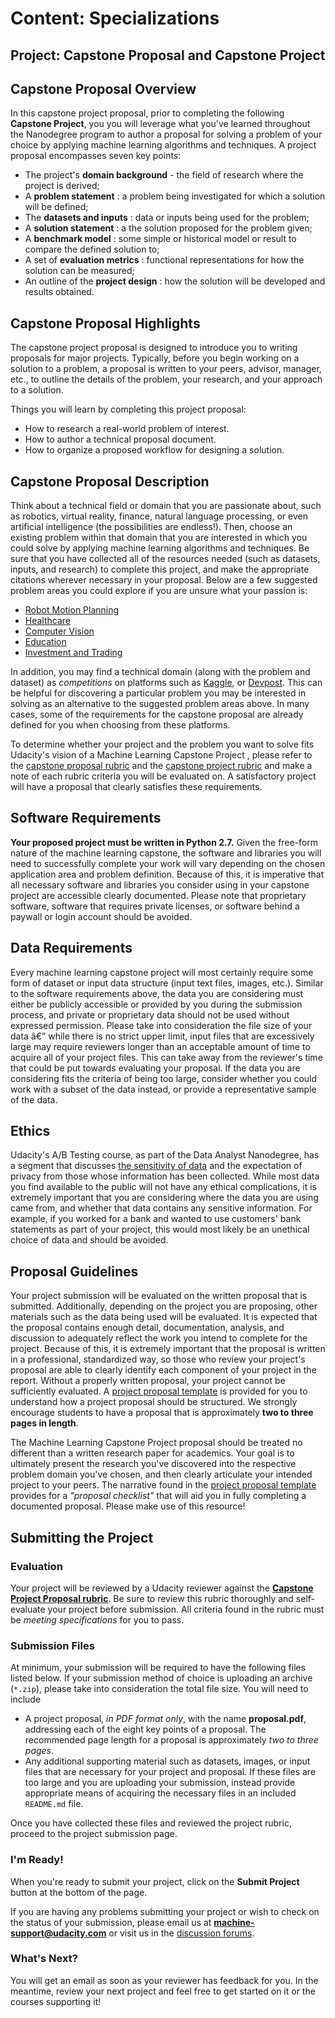 # Content: Specializations
## Project: Capstone Proposal and Capstone Project

## Capstone Proposal Overview
In this capstone project proposal, prior to completing the following **Capstone Project**, you you will leverage what you\'ve learned throughout the Nanodegree program to author a proposal for solving a problem of your choice by applying machine learning algorithms and techniques. A project proposal encompasses seven key points: 
- The project's **domain background** - the field of research where the project is derived;
- A **problem statement** : a problem being investigated for which a solution will be defined;
- The **datasets and inputs** : data or inputs being used for the problem;
- A **solution statement** : a the solution proposed for the problem given;
- A **benchmark model** : some simple or historical model or result to compare the defined solution to;
- A set of **evaluation metrics** : functional representations for how the solution can be measured;
- An outline of the **project design** : how the solution will be developed and results obtained.

## Capstone Proposal Highlights
The capstone project proposal is designed to introduce you to writing proposals for major projects. Typically, before you begin working on a solution to a problem, a proposal is written to your peers, advisor, manager, etc., to outline the details of the problem, your research, and your approach to a solution.

Things you will learn by completing this project proposal:
- How to research a real-world problem of interest.
- How to author a technical proposal document.
- How to organize a proposed workflow for designing a solution.

## Capstone Proposal Description

Think about a technical field or domain that you are passionate about, such as robotics, virtual reality, finance, natural language processing, or even artificial intelligence (the possibilities are endless!). Then, choose an existing problem within that domain that you are interested in which you could solve by applying machine learning algorithms and techniques. Be sure that you have collected all of the resources needed (such as datasets, inputs, and research) to complete this project, and make the appropriate citations wherever necessary in your proposal. Below are a few suggested problem areas you could explore if you are unsure what your passion is:

- [Robot Motion Planning](https://docs.google.com/document/d/1ZFCH6jS3A5At7_v5IUM5OpAXJYiutFuSIjTzV_E-vdE/pub)
- [Healthcare](https://docs.google.com/document/d/1WzurKKa9AX2DnOH7KiB38mvozdOSemfkGpex8hdTy8c/pub)
- [Computer Vision](https://docs.google.com/document/d/1y-XfjkPFgUQxFIQ9bBncUSjs4HOf5E-45FrLYNBsZb4/pub)
- [Education](https://docs.google.com/document/d/1vjerjRQnWs1kLbZagDYT6rNqiwAG23Yj45oUY88IAxI/pub)
- [Investment and Trading](https://docs.google.com/document/d/1ycGeb1QYKATG6jvz74SAMqxrlek9Ed4RYrzWNhWS-0Q/pub)

In addition, you may find a technical domain (along with the problem and dataset) as *competitions* on platforms such as [Kaggle](http://kaggle.com), or [Devpost](http://devpost.com). This can be helpful for discovering a particular problem you may be interested in solving as an alternative to the suggested problem areas above. In many cases, some of the requirements for the capstone proposal are already defined for you when choosing from these platforms. 

To determine whether your project and the problem you want to solve fits Udacity's vision of a Machine Learning Capstone Project , please refer to the [capstone proposal rubric](https://review.udacity.com/#!/rubrics/410/view) and the [capstone project rubric](https://review.udacity.com/#!/rubrics/108/view) and make a note of each rubric criteria you will be evaluated on. A satisfactory project will have a proposal that clearly satisfies these requirements.

## Software Requirements
**Your proposed project must be written in Python 2.7.** Given the free-form nature of the machine learning capstone, the software and libraries you will need to successfully complete your work will vary depending on the chosen application area and problem definition. Because of this, it is imperative that all necessary software and libraries you consider using in your capstone project are accessible clearly documented. Please note that proprietary software, software that requires private licenses, or software behind a paywall or login account should be avoided.

## Data Requirements
Every machine learning capstone project will most certainly require some form of dataset or input data structure (input text files, images, etc.). Similar to the software requirements above, the data you are considering must either be publicly accessible or provided by you during the submission process, and private or proprietary data should not be used without expressed permission. Please take into consideration the file size of your data â€” while there is no strict upper limit, input files that are excessively large may require reviewers longer than an acceptable amount of time to acquire all of your project files. This can take away from the reviewer's time that could be put towards evaluating your proposal. If the data you are considering fits the criteria of being too large, consider whether you could work with a subset of the data instead, or provide a representative sample of the data.

## Ethics
Udacity's A/B Testing course, as part of the Data Analyst Nanodegree, has a segment that discusses [the sensitivity of data](https://classroom.udacity.com/nanodegrees/nd002/parts/00213454013/modules/411033896375460/lessons/3998098714/concepts/39997087540923#) and the expectation of privacy from those whose information has been collected. While most data you find available to the public will not have any ethical complications, it is extremely important that you are considering where the data you are using came from, and whether that data contains any sensitive information. For example, if you worked for a bank and wanted to use customers' bank statements as part of your project, this would most likely be an unethical choice of data and should be avoided.

## Proposal Guidelines
Your project submission will be evaluated on the written proposal that is submitted. Additionally, depending on the project you are proposing, other materials such as the data being used will be evaluated. It is expected that the proposal contains enough detail, documentation, analysis, and discussion to adequately reflect the work you intend to complete for the project. Because of this, it is extremely important that the proposal is written in a professional, standardized way, so those who review your project's proposal are able to clearly identify each component of your project in the report. Without a properly written proposal, your project cannot be sufficiently evaluated. A [project proposal template](https://github.com/udacity/machine-learning/blob/development/projects/capstone_proposal/proposal_template.md) is provided for you to understand how a project proposal should be structured. We strongly encourage students to have a proposal that is approximately **two to three pages in length**.

The Machine Learning Capstone Project proposal should be treated no different than a written research paper for academics. Your goal is to ultimately present the research you've discovered into the respective problem domain you've chosen, and then clearly articulate your intended project to your peers. The narrative found in the [project proposal template](https://github.com/udacity/machine-learning/blob/development/projects/capstone_proposal/proposal_template.md) provides for a *"proposal checklist"* that will aid you in fully completing a documented proposal. Please make use of this resource!

## Submitting the Project

### Evaluation
Your project will be reviewed by a Udacity reviewer against the **<a href="https://review.udacity.com/#!/rubrics/410/view" target="_blank">Capstone Project Proposal rubric</a>**. Be sure to review this rubric thoroughly and self-evaluate your project before submission. All criteria found in the rubric must be *meeting specifications* for you to pass.

### Submission Files
At minimum, your submission will be required to have the following files listed below. If your submission method of choice is uploading an archive (`*.zip`), please take into consideration the total file size. You will need to include
- A project proposal, *in PDF format only*, with the name **proposal.pdf**, addressing each of the eight key points of a proposal. The recommended page length for a proposal is approximately *two to three pages*.
- Any additional supporting material such as datasets, images, or input files that are necessary for your project and proposal. If these files are too large and you are uploading your submission, instead provide appropriate means of acquiring the necessary files in an included `README.md` file.

Once you have collected these files and reviewed the project rubric, proceed to the project submission page.

### I'm Ready!
When you're ready to submit your project, click on the **Submit Project** button at the bottom of the page.

If you are having any problems submitting your project or wish to check on the status of your submission, please email us at **machine-support@udacity.com** or visit us in the <a href="http://discussions.udacity.com" target="_blank">discussion forums</a>.

### What's Next?
You will get an email as soon as your reviewer has feedback for you. In the meantime, review your next project and feel free to get started on it or the courses supporting it!

